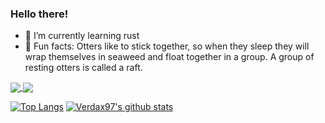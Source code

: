 ### Hello there!

- 🦀 I’m currently learning rust
- 🦦 Fun facts: Otters like to stick together, so when they sleep they will wrap themselves in seaweed and float together in a group. A group of resting otters is called a raft.

<a href="https://github.com/Verdax97/Pongherillo">
  <img align="center" src="https://github-readme-stats.vercel.app/api/pin/?username=Verdax97&theme=vue&repo=Pongherillo" />
</a>
<a href="https://github.com/Verdax97/ing-sw-2020-Veronesi-Terzi-Zaffiretti">
  <img align="center" src="https://github-readme-stats.vercel.app/api/pin/?username=Verdax97&theme=vue&repo=ing-sw-2020-Veronesi-Terzi-Zaffiretti" />
</a>

[![Top Langs](https://github-readme-stats.vercel.app/api/top-langs/?username=Verdax97&theme=vue&show_icons=true&hide=css)](https://github.com/anuraghazra/github-readme-stats)
[![Verdax97's github stats](https://github-readme-stats.vercel.app/api?username=Verdax97&theme=vue&show_icons=true)](https://github.com/anuraghazra/github-readme-stats)

